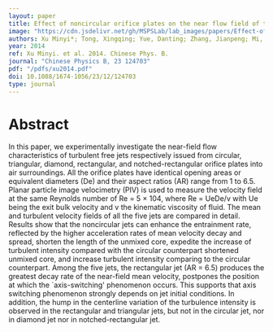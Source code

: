 ```yaml
---
layout: paper
title: Effect of noncircular orifice plates on the near flow field of turbulent free jets
image: "https://cdn.jsdelivr.net/gh/MSPSLab/lab_images/papers/Effect-of-noncircular.png"
authors: Xu Minyi*; Tong, Xingqing; Yue, Danting; Zhang, Jianpeng; Mi, Jianchun; Nathan, G.J.; Kalt, P.A.M.
year: 2014
ref: Xu Minyi. et al. 2014. Chinese Phys. B.
journal: "Chinese Physics B, 23 124703"
pdf: "/pdfs/xu2014.pdf"
doi: 10.1088/1674-1056/23/12/124703
type: journal
---
```


# Abstract

In this paper, we experimentally investigate the near-field flow characteristics of turbulent free jets respectively issued from circular, triangular, diamond, rectangular, and notched-rectangular orifice plates into air surroundings. All the orifice plates have identical opening areas or equivalent diameters (De) and their aspect ratios (AR) range from 1 to 6.5. Planar particle image velocimetry (PIV) is used to measure the velocity field at the same Reynolds number of Re = 5 × 104, where Re = UeDe/v with Ue being the exit bulk velocity and v the kinematic viscosity of fluid. The mean and turbulent velocity fields of all the five jets are compared in detail. Results show that the noncircular jets can enhance the entrainment rate, reflected by the higher acceleration rates of mean velocity decay and spread, shorten the length of the unmixed core, expedite the increase of turbulent intensity compared with the circular counterpart shortened unmixed core, and increase turbulent intensity comparing to the circular counterpart. Among the five jets, the rectangular jet (AR = 6.5) produces the greatest decay rate of the near-field mean velocity, postpones the position at which the `axis-switching' phenomenon occurs. This supports that axis switching phenomenon strongly depends on jet initial conditions. In addition, the hump in the centerline variation of the turbulence intensity is observed in the rectangular and triangular jets, but not in the circular jet, nor in diamond jet nor in notched-rectangular jet.

